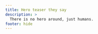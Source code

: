 ```yaml
---
title: Hero teaser they say
description: >
  There is no hero around, just humans.
footer: hide
---
```


